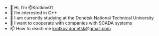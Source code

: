 - 👋 Hi, I’m @Krotkov01
- 👀 I’m interested in С++
- 🌱 I am currently studying at the Donetsk National Technical University
- 💞️ I want to cooperate with companies with SCADA systems
- 📫 How to reach me krotkov.donetsk@gmail.com

<!---
I would like to die on Mars.
--->
